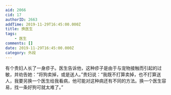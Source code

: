 ```yaml
---
aid: 2066
cid: 17
authorID: 2663
addTime: 2019-11-29T16:45:00.000Z
title: 换医生
tags:
    - 医生
comments: []
date: 2019-11-29T16:45:00.000Z
category: 外段
---
```


有个贵妇人长了一身疹子。医生告诉他，这种疹子是由于与宠物接触而引起的过敏，并劝告她：“将狗卖掉，或是送人。”贵妇说：“我既不打算卖掉，也不打算送人，我要另换一个医生给我看病，他可能对这种病还有不同的方法。换一个医生容易，找一条好狗可就太难了。”
